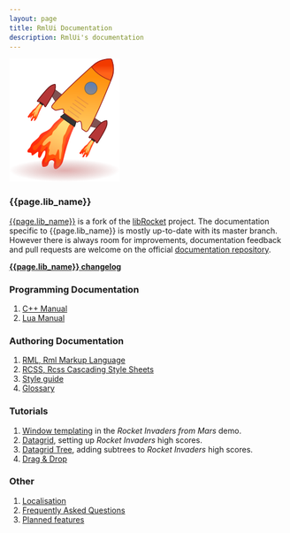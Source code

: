 ```yaml
---
layout: page
title: RmlUi Documentation
description: RmlUi's documentation
---
```


![rmlui-logo](assets/rmlui.png)

### {{page.lib_name}}

[{{page.lib_name}}]({{page.lib_site}}) is a fork of the [libRocket](https://github.com/libRocket/libRocket) project. The documentation specific to {{page.lib_name}} is mostly up-to-date with its master branch. However there is always room for improvements, documentation feedback and pull requests are welcome on the official [documentation repository]({{site.repository_url}}).

[**{{page.lib_name}} changelog**](pages/changelog.html)

### Programming Documentation

1. [C++ Manual](pages/cpp_manual.html)
2. [Lua Manual](pages/lua_manual.html)

### Authoring Documentation 

1. [RML, Rml Markup Language](pages/rml.html)
2. [RCSS, Rcss Cascading Style Sheets](pages/rcss.html)
3. [Style guide](pages/style_guide.html) 
4. [Glossary](pages/glossary.html) 

### Tutorials

1. [Window templating](pages/tutorials/window_template.html) in the _Rocket Invaders from Mars_ demo.
2. [Datagrid](pages/tutorials/datagrid.html), setting up _Rocket Invaders_ high scores.
3. [Datagrid Tree](pages/tutorials/datagrid_tree.html), adding subtrees to _Rocket Invaders_ high scores.
4. [Drag & Drop](pages/tutorials/dragging.html)

### Other

1. [Localisation](pages/localisation.html)
2. [Frequently Asked Questions](pages/faq.html)
3. [Planned features](pages/planned_features.html)
